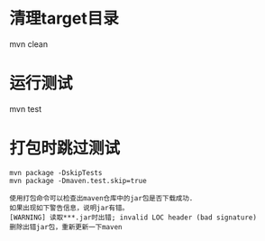 # 清理target目录
mvn clean

# 运行测试
mvn test

# 打包时跳过测试
```
mvn package -DskipTests
mvn package -Dmaven.test.skip=true

使用打包命令可以检查出maven仓库中的jar包是否下载成功.
如果出现如下警告信息，说明jar有错。
[WARNING] 读取***.jar时出错; invalid LOC header (bad signature)
删除出错jar包，重新更新一下maven
```

